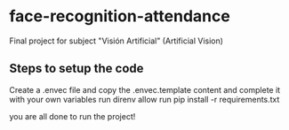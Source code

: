 # face-recognition-attendance
Final project for subject "Visión Artificial" (Artificial Vision)

## Steps to setup the code
Create a .envec file and copy the .envec.template content and complete it with your own variables
run direnv allow
run pip install -r requirements.txt

you are all done to run the project!
